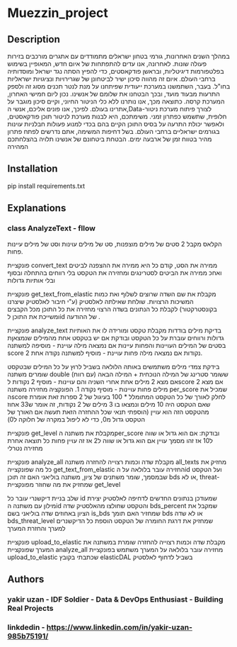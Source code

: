 # Muezzin_project
## Description
במהלך השנים האחרונות, גורמי בטחון ישראלים מתמודדים עם אתגרים מורכבים בזירות פעולה שונות. לאחרונה, אנו עדים להתפתחות של איום חדש, המאופיין בשימוש בפלטפורמות דיגיטליות, ובראשן פודקאסטים, כדי להפיץ הסתה נגד ישראל ומוסדותיה ברחבי העולם. איום זה מהווה סיכון ישיר לביטחונן של שגרירויות ונציגויות ישראליות בחו"ל. בעבר, השתמשנו במערכת ייעודית שפיתחנו על מנת לנטר תכנים מסוג זה ולספק התרעות מבעוד מועד, ובכך הבטחנו את שלומם של אנשינו. נכון ליום חמישי האחרון, המערכת קרסה. כתוצאה מכך, אנו נותרנו ללא כלי הניטור החיוני, וקיים סיכון מוגבר על אתרינו בעולם. לפיכך, אנו פונים אליכם, אנשי ה,Data-לצורך פיתוח מערכת ניטור חלופית, שתשמש כפתרון זמני. משימתכם, היא לבנות מערכת לניטור תוכן פודקאסטים, ולאפשר יכולת התרעה על בסיס התוכן הקיים בהם בכדי למנוע פעולות חבלניות עוינות בגורמים ישראליים ברחבי העולם. בשל דחיפות המשימה, אתם נדרשים לפתח פתרון מהיר בטווח זמן של ארבעה ימים. הבטחת ביטחונם של אנשינו תלויה בהצלחתכם המהירה

## Installation
pip install requirements.txt



## Explanations

### class AnalyzeText - fllow
הקלאס מקבל 2 סטים של מילים מוצפנות, סט של מילים עוינות וסט של מילים עיינות פחות.

פונקציית convert_text ממירה את הסט, קודם כל היא ממירה את ההצפנה לביטים ואחכ ממירה את הביטים לסטרינגים ומחזירה את הטקסט בלי רווחים בהתחלה ובסוף ובלי אותיות גדולות

פונקציית get_text_from_elastic מקבלת את שם השדה שרוצים לשלוף ואת כמות המשיכות הרצויות. שולחת שאילתה לאלסטיק (ע"י חיבור לאלסטיק שיצרנו בקונסטרקטור) לקבלת כל הנתונים בשדה הרצוי מחזירה את כל התוכן מכל הקבצים ומשייכת את התוכן לid של ההודעה .

פונקציית analyze_text בדיקת מילים בודדות מקבלת טקסט ומורידה לו את האותיות גדולות ורווחים עוברת על כל הטקסט ובודקת אם יש בטקסט אחת מהמילים שנמצאןת בסטים של המילים העויינות והפחות עיינות אם נמצאה מילה עויינת - מוסיפה למשתנה score 2 נקודות אם נמצאה מילה פחות עויינת - מוסיף למשתנה נקודה אחת.

בידקת צמדי מילים משתמשים באותה הלולאה בשביל לרוץ על כל המילים שבטקסט שומרים משתנה double ששומר סטרינג של המילה הנוכחית + המילה הבאה (עם רווח) אם מצא 2 מילים אחת אחרי השניה והם עויינות - מוסיף 2 נקודות לscore אם מצא 2 מילים פחות עויינות - מוסיף נקודה 1. הפונקציה מחזירה משתנה per_score שמכיל את הscore לחלק לאורך של כל הטקסט המתומלל * 100 בעיגול של 2 ספרות זאת אומרת שאם הטקסט היה 10 מילים ונמצאו בו 3 מילים של 2 נקודות, זה אומר ש33 אחוז מהטקסט הזה הוא עויין (הוספתי תנאי שכל ההחזרה הזאת תעשה אם האורך של הטקסט גדול מ0, כדי לא ליפול במקרה של חלוקה ל0)

פונקציית get_level מקבלת את משתנה הper_score ובודקת: אם הוא גדול או שווה ל10 אז זהו מסמך עויין אם הוא גדול או שווה ל2 אז זה עויין פחות כל תוצאה אחרת מחזירה נטרלי

פונקציית analyze_all מקבלת שדה וכמות רצוייה להחזרה משתנה all_texts מחזיק את כל מה שפונקצייה get_text_from_elastic החזירה עובר בלולאה על הid ועל הטקסט שבמסמך, שומר משתנים של ציון, משתנה בוליאני האם זה תוכן bds או לא, threat- שמחזיק את מה שחוזר מפונקציית get_level

שלב בניית דיקשנרי עובר כל id שמעודכן בנתונים החדשים לדחיפה לאלסטיק יצירת מילון עם משתנה הid והטקסט שחולצו מהאלסטיק שדה bds_percent שמקבל את הציון באחוזים שדה בוליאני בשם is_bds שמחזיר האם תומך bds או לא שדה bds_threat_level שמחזיק את דרגת החומרה של הטקסט הוספת כל הדיקשנרים למערך והחזרת המערך

פונקציית upload_to_elastic מקבלת שדה וכמות רצוייה להחזרה שומרת במשתנה את המערך שפונקציית analyze_all מחזירה עובר בלולאה על המערך משתמש בפונקציית upload_to_elastic שכתבתי בקובץ elasticDAL בשביל לדחוף לאלסטיק

## Authors
### yakir uzan - IDF Soldier - Data & DevOps Enthusiast - Building Real Projects
### linkdedin - https://www.linkedin.com/in/yakir-uzan-985b75191/
